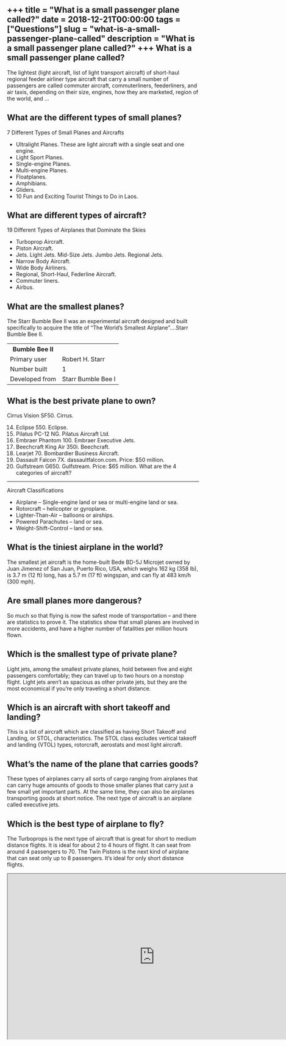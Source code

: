 +++
title = "What is a small passenger plane called?"
date = 2018-12-21T00:00:00
tags = ["Questions"]
slug = "what-is-a-small-passenger-plane-called"
description = "What is a small passenger plane called?"
+++
What is a small passenger plane called?
---------------------------------------

The lightest (light aircraft, list of light transport aircraft) of short-haul regional feeder airliner type aircraft that carry a small number of passengers are called commuter aircraft, commuterliners, feederliners, and air taxis, depending on their size, engines, how they are marketed, region of the world, and …

What are the different types of small planes?
---------------------------------------------

7 Different Types of Small Planes and Aircrafts

- Ultralight Planes. These are light aircraft with a single seat and one engine.
- Light Sport Planes.
- Single-engine Planes.
- Multi-engine Planes.
- Floatplanes.
- Amphibians.
- Gliders.
- 10 Fun and Exciting Tourist Things to Do in Laos.

What are different types of aircraft?
-------------------------------------

19 Different Types of Airplanes that Dominate the Skies

- Turboprop Aircraft.
- Piston Aircraft.
- Jets. Light Jets. Mid-Size Jets. Jumbo Jets. Regional Jets.
- Narrow Body Aircraft.
- Wide Body Airliners.
- Regional, Short-Haul, Federline Aircraft.
- Commuter liners.
- Airbus.

What are the smallest planes?
-----------------------------

The Starr Bumble Bee II was an experimental aircraft designed and built specifically to acquire the title of “The World’s Smallest Airplane”….Starr Bumble Bee II.

<table><tr><th>Bumble Bee II</th></tr><tr><td>Primary user</td><td>Robert H. Starr</td></tr><tr><td>Number built</td><td>1</td></tr><tr><td>Developed from</td><td>Starr Bumble Bee I</td></tr></table>

What is the best private plane to own?
--------------------------------------

Cirrus Vision SF50. Cirrus.

14. Eclipse 550. Eclipse.
15. Pilatus PC-12 NG. Pilatus Aircraft Ltd.
16. Embraer Phantom 100. Embraer Executive Jets.
17. Beechcraft King Air 350i. Beechcraft.
18. Learjet 70. Bombardier Business Aircraft.
19. Dassault Falcon 7X. dassaultfalcon.com. Price: $50 million.
20. Gulfstream G650. Gulfstream. Price: $65 million.
What are the 4 categories of aircraft?
--------------------------------------

Aircraft Classifications

- Airplane – Single-engine land or sea or multi-engine land or sea.
- Rotorcraft – helicopter or gyroplane.
- Lighter-Than-Air – balloons or airships.
- Powered Parachutes – land or sea.
- Weight-Shift-Control – land or sea.

What is the tiniest airplane in the world?
------------------------------------------

The smallest jet aircraft is the home-built Bede BD-5J Microjet owned by Juan Jimenez of San Juan, Puerto Rico, USA, which weighs 162 kg (358 lb), is 3.7 m (12 ft) long, has a 5.7 m (17 ft) wingspan, and can fly at 483 km/h (300 mph).

Are small planes more dangerous?
--------------------------------

So much so that flying is now the safest mode of transportation – and there are statistics to prove it. The statistics show that small planes are involved in more accidents, and have a higher number of fatalities per million hours flown.

Which is the smallest type of private plane?
--------------------------------------------

Light jets, among the smallest private planes, hold between five and eight passengers comfortably; they can travel up to two hours on a nonstop flight. Light jets aren’t as spacious as other private jets, but they are the most economical if you’re only traveling a short distance.

Which is an aircraft with short takeoff and landing?
----------------------------------------------------

This is a list of aircraft which are classified as having Short Takeoff and Landing, or STOL, characteristics. The STOL class excludes vertical takeoff and landing (VTOL) types, rotorcraft, aerostats and most light aircraft.

What’s the name of the plane that carries goods?
------------------------------------------------

These types of airplanes carry all sorts of cargo ranging from airplanes that can carry huge amounts of goods to those smaller planes that carry just a few small yet important parts. At the same time, they can also be airplanes transporting goods at short notice. The next type of aircraft is an airplane called executive jets.

Which is the best type of airplane to fly?
------------------------------------------

The Turboprops is the next type of aircraft that is great for short to medium distance flights. It is ideal for about 2 to 4 hours of flight. It can seat from around 4 passengers to 70. The Twin Pistons is the next kind of airplane that can seat only up to 8 passengers. It’s ideal for only short distance flights.

<iframe allow="accelerometer; autoplay; clipboard-write; encrypted-media; gyroscope; picture-in-picture" allowfullscreen="" class="__youtube_prefs__  epyt-is-override  no-lazyload" data-no-lazy="1" data-origheight="433" data-origwidth="770" data-skipgform_ajax_framebjll="" height="433" id="_ytid_70101" loading="lazy" src="https://www.youtube.com/embed/_dNPjqLyxSI?enablejsapi=1&autoplay=0&cc_load_policy=0&cc_lang_pref=&iv_load_policy=1&loop=0&modestbranding=0&rel=1&fs=1&playsinline=0&autohide=2&theme=dark&color=red&controls=1&" title="YouTube player" width="770"></iframe>